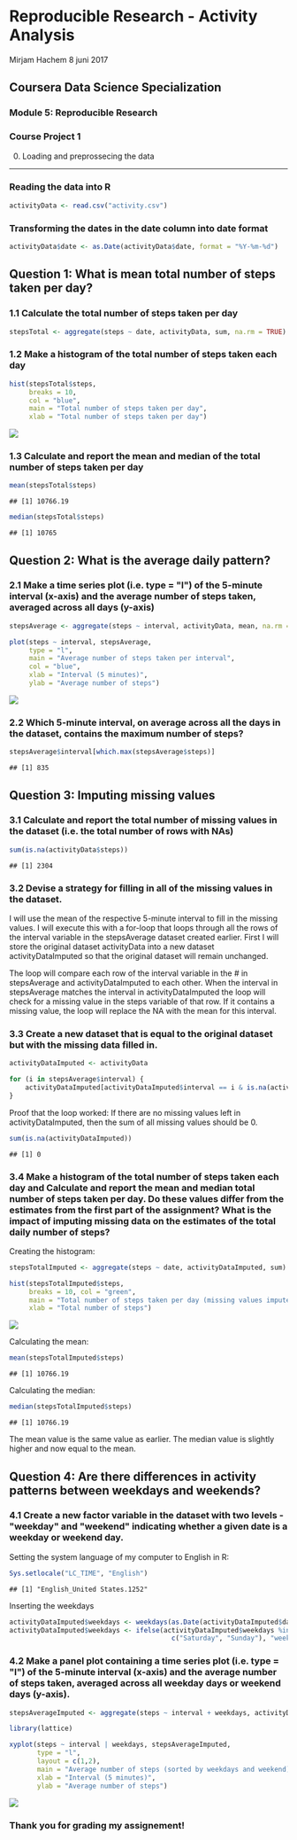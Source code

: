 Reproducible Research - Activity Analysis
================
Mirjam Hachem
8 juni 2017

Coursera Data Science Specialization
------------------------------------

### Module 5: Reproducible Research

### Course Project 1

0. Loading and preprossecing the data
-------------------------------------

### Reading the data into R

``` r
activityData <- read.csv("activity.csv")
```

### Transforming the dates in the date column into date format

``` r
activityData$date <- as.Date(activityData$date, format = "%Y-%m-%d")
```

Question 1: What is mean total number of steps taken per day?
-------------------------------------------------------------

### 1.1 Calculate the total number of steps taken per day

``` r
stepsTotal <- aggregate(steps ~ date, activityData, sum, na.rm = TRUE)
```

### 1.2 Make a histogram of the total number of steps taken each day

``` r
hist(stepsTotal$steps, 
     breaks = 10, 
     col = "blue", 
     main = "Total number of steps taken per day", 
     xlab = "Total number of steps taken per day")
```

![](PA1_template_files/figure-markdown_github/unnamed-chunk-4-1.png)

### 1.3 Calculate and report the mean and median of the total number of steps taken per day

``` r
mean(stepsTotal$steps)
```

    ## [1] 10766.19

``` r
median(stepsTotal$steps)
```

    ## [1] 10765

Question 2: What is the average daily pattern?
----------------------------------------------

### 2.1 Make a time series plot (i.e. type = "l") of the 5-minute interval (x-axis) and the average number of steps taken, averaged across all days (y-axis)

``` r
stepsAverage <- aggregate(steps ~ interval, activityData, mean, na.rm = TRUE)

plot(steps ~ interval, stepsAverage, 
     type = "l", 
     main = "Average number of steps taken per interval", 
     col = "blue", 
     xlab = "Interval (5 minutes)", 
     ylab = "Average number of steps")
```

![](PA1_template_files/figure-markdown_github/unnamed-chunk-7-1.png)

### 2.2 Which 5-minute interval, on average across all the days in the dataset, contains the maximum number of steps?

``` r
stepsAverage$interval[which.max(stepsAverage$steps)]
```

    ## [1] 835

Question 3: Imputing missing values
-----------------------------------

### 3.1 Calculate and report the total number of missing values in the dataset (i.e. the total number of rows with NAs)

``` r
sum(is.na(activityData$steps))
```

    ## [1] 2304

### 3.2 Devise a strategy for filling in all of the missing values in the dataset.

I will use the mean of the respective 5-minute interval to fill in the missing values. I will execute this with a for-loop that loops through all the rows of the interval variable in the stepsAverage dataset created earlier. First I will store the original dataset activityData into a new dataset activityDataImputed so that the original dataset will remain unchanged.

The loop will compare each row of the interval variable in the \# in stepsAverage and activityDataImputed to each other. When the interval in stepsAverage matches the interval in activityDataImputed the loop will check for a missing value in the steps variable of that row. If it contains a missing value, the loop will replace the NA with the mean for this interval.

### 3.3 Create a new dataset that is equal to the original dataset but with the missing data filled in.

``` r
activityDataImputed <- activityData

for (i in stepsAverage$interval) {
    activityDataImputed[activityDataImputed$interval == i & is.na(activityDataImputed$steps), ]$steps <- stepsAverage$steps[stepsAverage$interval == i]
}
```

Proof that the loop worked: If there are no missing values left in activityDataImputed, then the sum of all missing values should be 0.

``` r
sum(is.na(activityDataImputed))
```

    ## [1] 0

### 3.4 Make a histogram of the total number of steps taken each day and Calculate and report the mean and median total number of steps taken per day. Do these values differ from the estimates from the first part of the assignment? What is the impact of imputing missing data on the estimates of the total daily number of steps?

Creating the histogram:

``` r
stepsTotalImputed <- aggregate(steps ~ date, activityDataImputed, sum)

hist(stepsTotalImputed$steps, 
     breaks = 10, col = "green", 
     main = "Total number of steps taken per day (missing values imputed)",
     xlab = "Total number of steps")
```

![](PA1_template_files/figure-markdown_github/unnamed-chunk-12-1.png)

Calculating the mean:

``` r
mean(stepsTotalImputed$steps)
```

    ## [1] 10766.19

Calculating the median:

``` r
median(stepsTotalImputed$steps)
```

    ## [1] 10766.19

The mean value is the same value as earlier. The median value is slightly higher and now equal to the mean.

Question 4: Are there differences in activity patterns between weekdays and weekends?
-------------------------------------------------------------------------------------

### 4.1 Create a new factor variable in the dataset with two levels - "weekday" and "weekend" indicating whether a given date is a weekday or weekend day.

Setting the system language of my computer to English in R:

``` r
Sys.setlocale("LC_TIME", "English")
```

    ## [1] "English_United States.1252"

Inserting the weekdays

``` r
activityDataImputed$weekdays <- weekdays(as.Date(activityDataImputed$date))
activityDataImputed$weekdays <- ifelse(activityDataImputed$weekdays %in% 
                                         c("Saturday", "Sunday"), "weekend", "weekday")
```

### 4.2 Make a panel plot containing a time series plot (i.e. type = "l") of the 5-minute interval (x-axis) and the average number of steps taken, averaged across all weekday days or weekend days (y-axis).

``` r
stepsAverageImputed <- aggregate(steps ~ interval + weekdays, activityDataImputed, mean)

library(lattice)

xyplot(steps ~ interval | weekdays, stepsAverageImputed, 
       type = "l", 
       layout = c(1,2), 
       main = "Average number of steps (sorted by weekdays and weekend)", 
       xlab = "Interval (5 minutes)", 
       ylab = "Average number of steps")
```

![](PA1_template_files/figure-markdown_github/unnamed-chunk-17-1.png)

### Thank you for grading my assignement!
